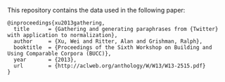 This repository contains the data used in the following paper:
	
	@inproceedings{xu2013gathering,
  	  title      = {Gathering and generating paraphrases from {Twitter} with application to normalization},
  	  author     = {Xu, Wei and Ritter, Alan and Grishman, Ralph},
  	  booktitle  = {Proceedings of the Sixth Workshop on Building and Using Comparable Corpora (BUCC)},
  	  year       = {2013},
  	  url        = {http://aclweb.org/anthology/W/W13/W13-2515.pdf}
  	}
	
	
	
